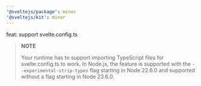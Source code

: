 ```yaml
---
'@sveltejs/package': minor
'@sveltejs/kit': minor
---
```


feat: support svelte.config.ts

> **NOTE**
>
> Your runtime has to support importing TypeScript files for svelte.config.ts to work.
> In Node.js, the feature is supported with the `--experimental-strip-types` flag starting in Node 22.6.0 and supported without a flag starting in Node 23.6.0.

